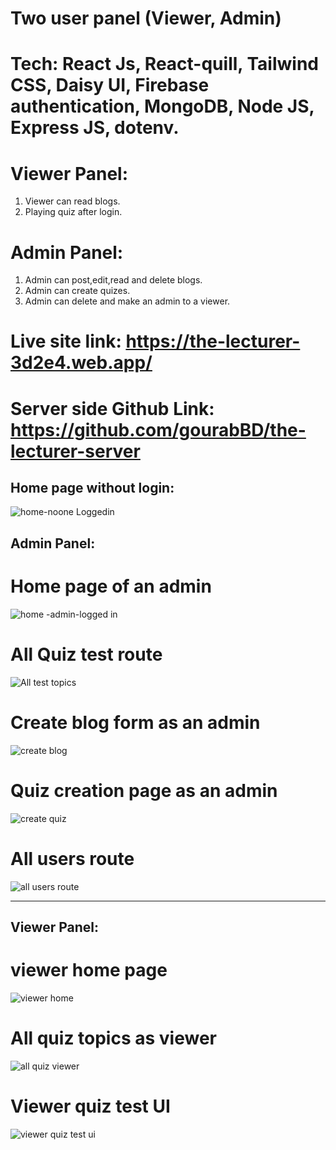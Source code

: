 
# Two user panel (Viewer, Admin)
# Tech: React Js, React-quill, Tailwind CSS, Daisy UI, Firebase authentication, MongoDB, Node JS, Express JS, dotenv.

# Viewer Panel:
1. Viewer can read blogs.
2. Playing quiz after login.

# Admin Panel:
1. Admin can post,edit,read and delete blogs.
2. Admin can create quizes.
3. Admin can delete and make an admin to a viewer.


# Live site link: https://the-lecturer-3d2e4.web.app/
#  Server side Github Link: https://github.com/gourabBD/the-lecturer-server

## Home page without login:


![home-noone Loggedin](https://github.com/gourabBD/the-lecturer-client/assets/67328861/16f5d57f-fc5d-44c5-b567-e2cb8eea7f53)


## Admin Panel:

# Home page of an admin

![home -admin-logged in](https://github.com/gourabBD/the-lecturer-client/assets/67328861/32c658c3-5849-4622-8e1a-6ba7c5835bfc)



# All Quiz test route


![All test topics](https://github.com/gourabBD/the-lecturer-client/assets/67328861/9525e7af-a3fa-4222-bb11-42608f82b439)




# Create blog form as an admin
![create blog](https://github.com/gourabBD/the-lecturer-client/assets/67328861/778db361-b22a-48a9-ab3b-7cdddd3e5cab)



# Quiz creation page as an admin

![create quiz](https://github.com/gourabBD/the-lecturer-client/assets/67328861/882f7264-3074-493f-8b85-6c135745ab42)



# All users route
![all users route](https://github.com/gourabBD/the-lecturer-client/assets/67328861/10e0587f-feb3-42c1-ada1-a96cdba6243d)



---------------------------------------------------------------------------------------------------------------------------------------
## Viewer Panel:

 # viewer home page

![viewer home](https://github.com/gourabBD/the-lecturer-client/assets/67328861/480aa7e3-a7b9-4b41-a333-32acb924efec)



# All quiz topics as viewer

![all quiz viewer](https://github.com/gourabBD/the-lecturer-client/assets/67328861/a7533cc2-4f88-4e9e-b333-ccf82a7f8243)



# Viewer quiz test UI
![viewer quiz test ui](https://github.com/gourabBD/the-lecturer-client/assets/67328861/b84af54a-77e0-473c-9ffb-2af0c06b7d2e)





 
 
